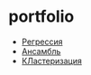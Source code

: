 # portfolio

- [Регрессия](https://github.com/AnastasiayA26/portfolio/blob/OLS/ols.ipynb)
- [Ансамбль](https://github.com/AnastasiayA26/portfolio/blob/Ensemble/stacking_ensembl.ipynb)
- [КЛастеризация](https://github.com/AnastasiayA26/portfolio/blob/Clustering/unsupervised_clustering.ipynb)


